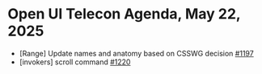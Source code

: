 Open UI Telecon Agenda, May 22, 2025
===================================

 * [Range] Update names and anatomy based on CSSWG decision [#1197](https://github.com/openui/open-ui/issues/1197)
 * [invokers] scroll command [#1220](https://github.com/openui/open-ui/issues/1220)
